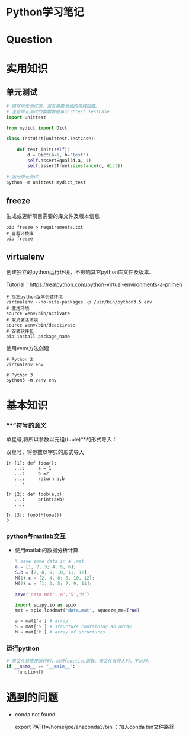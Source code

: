 # Python学习笔记

# Question

# 实用知识

## 单元测试

```python
# 编写单元测试类，包含需要测试的类或函数。
# 注意单元测试的类需要继承unittest.TestCase
import unittest

from mydict import Dict

class TestDict(unittest.TestCase):

    def test_init(self):
        d = Dict(a=1, b='test')
        self.assertEqual(d.a, 1)
        self.assertTrue(isinstance(d, dict))
   
# 运行单元测试
python -m unittest mydict_test
```

## freeze

生成或更新项目需要的库文件及版本信息

```shell
pip freeze > requirements.txt
# 查看环境库
pip freeze
```

## virtualenv

创建独立的python运行环境，不影响其它python库文件及版本。

Tutorial：https://realpython.com/python-virtual-environments-a-primer/

```shell
# 指定python版本创建环境
virtualenv --no-site-packages -p /usr/bin/python3.5 env
# 激活环境
source venv/bin/activate
# 取消激活环境
source venv/bin/deactivate
# 安装软件包
pip install package_name
```

使用venv方法创建：

```shell
# Python 2:
virtualenv env

# Python 3
python3 -m venv env
```

# 基本知识

### “*”符号的意义

单星号,将所以参数以元组(tuple)**的形式导入：

双星号，将参数以字典的形式导入

```ipython
In [1]: def fooa(): 
   ...:     a = 1 
   ...:     b =2  
   ...:     return a,b 
   ...:                                                                         

In [2]: def foob(a,b): 
   ...:     print(a+b) 
   ...:                                                                         

In [3]: foob(*fooa())                                                           
3
```

### python与matlab交互

- 使用matlab的数据分析计算

  ```matlab
  % save some data in a .mat
  a = [1, 2, 3; 4, 5, 6];
  S.b = [7, 8, 9; 10, 11, 12];
  M(1).c = [2, 4, 6; 8, 10, 12];
  M(2).c = [1, 3, 5; 7, 9, 11];
  
  save('data.mat','a','S','M')
  ```

  ```python
  import scipy.io as spio
  mat = spio.loadmat('data.mat', squeeze_me=True)
  
  a = mat['a'] # array
  S = mat['S'] # structure containing an array
  M = mat['M'] # array of structures
  ```

### 运行python

```python
# 当文件被直接运行时，执行function函数。当文件被导入时，不执行。
if __name__ == "__main__":
    function()
```

# 遇到的问题

- conda not found: 

   export PATH=/home/joe/anaconda3/bin ：加入conda bin文件路径	
